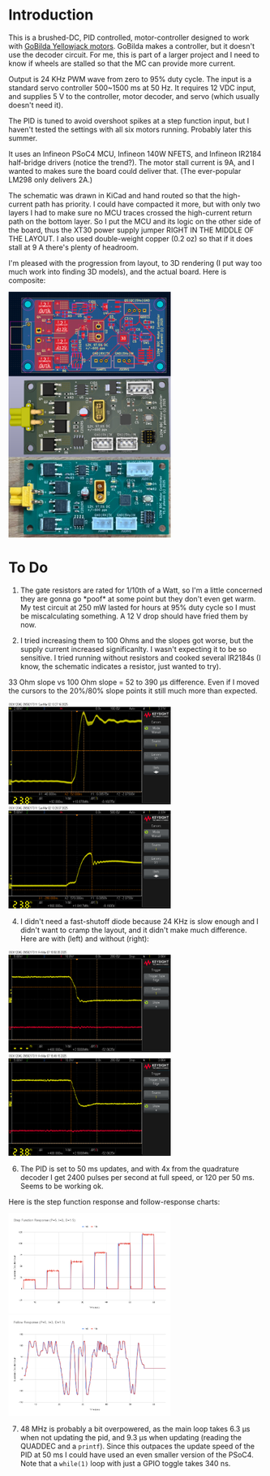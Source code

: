 # Introduction

This is a brushed-DC, PID controlled, motor-controller designed to work with [GoBilda Yellowjack motors](https://www.gobilda.com/yellow-jacket-planetary-gear-motors). GoBilda makes a controller, but it doesn't use the decoder circuit. For me, this is part of a larger project and I need to know if wheels are stalled so that the MC can provide more current.

Output is 24 KHz PWM wave from zero to 95% duty cycle. The input is a standard servo controller 500~1500 ms at 50 Hz. It requires 12 VDC input, and supplies 5 V to the controller, motor decoder, and servo (which usually doesn't need it).

The PID is tuned to avoid overshoot spikes at a step function input, but I haven't tested the settings with all six motors running. Probably later this summer.

It uses an Infineon PSoC4 MCU, Infineon 140W NFETS, and Infineon IR2184 half-bridge drivers (notice the trend?). The motor stall current is 9A, and I wanted to makes sure the board could deliver that. (The ever-popular LM298 only delivers 2A.)

The schematic was drawn in KiCad and hand routed so that the high-current path has priority. I could have compacted it more, but with only two layers I had to make sure no MCU traces crossed the high-current return path on the bottom layer. So I put the MCU and its logic on the other side of the board, thus the XT30 power supply jumper RIGHT IN THE MIDDLE OF THE LAYOUT. I also used double-weight copper (0.2 oz) so that if it does stall at 9 A there's plenty of headroom.

I'm pleased with the progression from layout, to 3D rendering (I put way too much work into finding 3D models), and the actual board. Here is composite:

<img src="https://github.com/petertorelli/marvin3/blob/main/mc/images/mc-3stages.png" width="320px" />

# To Do

1. The gate resistors are rated for 1/10th of a Watt, so I'm a little concerned they are gonna go \*poof\* at some point but they don't even get warm. My test circuit at 250 mW lasted for hours at 95% duty cycle so I must be miscalculating something. A 12 V drop should have fried them by now.

2. I tried increasing them to 100 Ohms and the slopes got worse, but the supply current increased significanlty. I wasn't expecting it to be so sensitive. I tried running without resistors and cooked several IR2184s (I know, the schematic indicates a resistor, just wanted to try).

33 Ohm slope vs 100 Ohm slope = 52 to 390 µs difference. Even if I moved the cursors to the 20%/80% slope points it still much more than expected.

<img src="https://github.com/petertorelli/marvin3/blob/main/mc/images/gate-res-33R.png" width="320px" /><img src="https://github.com/petertorelli/marvin3/blob/main/mc/images/gate-res-100R.png" width="320px" />

4. I didn't need a fast-shutoff diode because 24 KHz is slow enough and I didn't want to cramp the layout, and it didn't make much difference. Here are with (left) and without (right):

<img src="https://github.com/petertorelli/marvin3/blob/main/mc/images/with-gate-diode.png" width="320px" /><img src="https://github.com/petertorelli/marvin3/blob/main/mc/images/without-gate-diode.png" width="320px" />

6. The PID is set to 50 ms updates, and with 4x from the quadrature decoder I get 2400 pulses per second at full speed, or 120 per 50 ms. Seems to be working ok.

Here is the step function response and follow-response charts:

<img src="https://github.com/petertorelli/marvin3/blob/main/mc/images/step-function.png" width="320px"><img src="https://github.com/petertorelli/marvin3/blob/main/mc/images/follow-response.png" width="320px">

7. 48 MHz is probably a bit overpowered, as the main loop takes 6.3 µs when not updating the pid, and 9.3 µs when updating (reading the QUADDEC and a `printf`). Since this  outpaces the update speed of the PID at 50 ms I could have used an even smaller version of the PSoC4. Note that a `while(1)` loop with just a GPIO toggle takes 340 ns.
